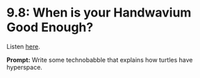 # 9.8: When is your Handwavium Good Enough? 

Listen [here](http://www.writingexcuses.com/2014/02/23/writing-excuses-9-8-when-is-your-handwavium-good-enough/). 

**Prompt:** Write some technobabble that explains how turtles have hyperspace.